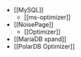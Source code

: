 - [[MySQL]]
	- [[ms-optimizer]]
- [[NoisePage]]
	- [[Optimizer]]
- [[MariaDB xpand]]
- [[PolarDB Optimizer]]
